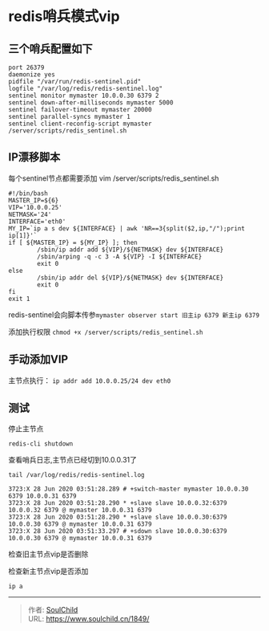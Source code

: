 # redis哨兵模式vip

<!--more-->
## 三个哨兵配置如下
```
port 26379
daemonize yes
pidfile "/var/run/redis-sentinel.pid"
logfile "/var/log/redis/redis-sentinel.log"
sentinel monitor mymaster 10.0.0.30 6379 2
sentinel down-after-milliseconds mymaster 5000  
sentinel failover-timeout mymaster 20000
sentinel parallel-syncs mymaster 1
sentinel client-reconfig-script mymaster /server/scripts/redis_sentinel.sh
```

## IP漂移脚本
每个sentinel节点都需要添加
vim /server/scripts/redis_sentinel.sh
```
#!/bin/bash
MASTER_IP=${6}
VIP='10.0.0.25'
NETMASK='24'
INTERFACE='eth0'
MY_IP=`ip a s dev ${INTERFACE} | awk 'NR==3{split($2,ip,"/");print ip[1]}'`
if [ ${MASTER_IP} = ${MY_IP} ]; then
        /sbin/ip addr add ${VIP}/${NETMASK} dev ${INTERFACE}
        /sbin/arping -q -c 3 -A ${VIP} -I ${INTERFACE}
        exit 0
else
        /sbin/ip addr del ${VIP}/${NETMASK} dev ${INTERFACE}
        exit 0
fi
exit 1
```
redis-sentinel会向脚本传参`mymaster observer start 旧主ip 6379 新主ip 6379`

添加执行权限
`chmod +x /server/scripts/redis_sentinel.sh`

## 手动添加VIP
主节点执行：
`ip addr add 10.0.0.25/24 dev eth0`


## 测试
停止主节点
```
redis-cli shutdown
```

查看哨兵日志,主节点已经切到10.0.0.31了
```
tail /var/log/redis/redis-sentinel.log

3723:X 28 Jun 2020 03:51:28.289 # +switch-master mymaster 10.0.0.30 6379 10.0.0.31 6379
3723:X 28 Jun 2020 03:51:28.290 * +slave slave 10.0.0.32:6379 10.0.0.32 6379 @ mymaster 10.0.0.31 6379
3723:X 28 Jun 2020 03:51:28.290 * +slave slave 10.0.0.30:6379 10.0.0.30 6379 @ mymaster 10.0.0.31 6379
3723:X 28 Jun 2020 03:51:33.297 # +sdown slave 10.0.0.30:6379 10.0.0.30 6379 @ mymaster 10.0.0.31 6379
```


检查旧主节点vip是否删除

检查新主节点vip是否添加
```
ip a
```


---

> 作者: [SoulChild](https://www.soulchild.cn)  
> URL: https://www.soulchild.cn/1849/  

